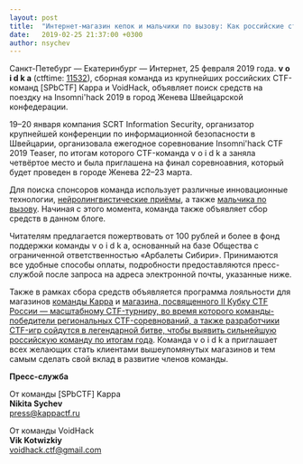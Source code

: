 ```yaml
---
layout: post
title:  "Интернет-магазин кепок и мальчики по вызову: Как российские студенты слетали в Женеву"
date:   2019-02-25 21:37:00 +0300
author: nsychev
---
```


Санкт-Петебург — Екатеринбург — Интернет, 25 февраля 2019 года. **v o i d k a** (ctftime: [11532][ctftime]), сборная команда из крупнейших российских CTF-команд [SPbCTF] Kappa и VoidHack, объявляет поиск средств на поездку на Insomni'hack 2019 в город Женева Швейцарской конфедерации.

19–20 января компания SCRT Information Security, организатор крупнейшей конференции по информационной безопасности в Швейцарии, организовала ежегодное соревнование Insomni'hack CTF 2019 Teaser, по итогам которого CTF-команда v o i d k a заняла четвёртое место и была приглашена на финал соревноавния, который будет проведен в городе Женева 22–23 марта.

Для поиска спонсоров команда использует различные инновационные технологии, [нейролингвистические приёмы](https://t.me/organagging/278), а также [мальчика по вызову](/assets/img/2019/02/konata.gif). Начиная с этого момента, команда также объявляет сбор средств в данном блоге.

Читателям предлагается пожертвовать от 100 рублей и более в фонд поддержки команды v o i d k a, основанный на базе Общества с ограниченной ответственностью «Арбалеты Сибири». Принимаются все удобные способы оплаты, подробности предоставляются пресс-службой после запроса на адреса электронной почты, указанные ниже.

Также в рамках сбора средств объявляется программа лояльности для магазинов [команды Kappa][kappashop] и [магазина, посвященного II Кубку CTF России — масштабному CTF-турниру, во время которого команды-победители региональных CTF-соревнований, а также разработчики CTF-игр сойдутся в легендарной битве, чтобы выявить сильнейшую российскую команду по итогам года][cupshop]. Команда v o i d k a приглашает всех желающих стать клиентами вышеупомянутых магазинов и тем самым сделать свой вклад в развитие членов команды.

**Пресс-служба**

От команды [SPbCTF] Kappa<br>
**Nikita Sychev**<br>
press@kappactf.ru

От команды VoidHack<br>
**Vik Kotwizkiy**<br>
voidhack.ctf@gmail.com

[ctftime]: https://ctftime.org/team/11532
[kappashop]: https://shop.kappactf.ru/
[cupshop]: https://ctfcup.printio.ru/

